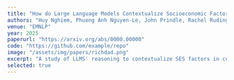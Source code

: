 ```yaml
---
title: "How do Large Language Models Contextualize Socioeconomic Factors in College Admission ?"
authors: "Huy Nghiem, Phuong Anh Nguyen-Le, John Prindle, Rachel Rudinger, Hal Daumé III"
venue: "EMNLP"
year: 2025
paperurl: "https://arxiv.org/abs/0000.00000"
code: "https://github.com/example/repo"
image: "/assets/img/papers/richdad.png"
excerpt: "A study of LLMS' reasoning to contextualize SES factors in college admissions."
selected: true
---
```

